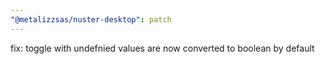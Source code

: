 ```yaml
---
"@metalizzsas/nuster-desktop": patch
---
```


fix: toggle with undefnied values are now converted to boolean by default

